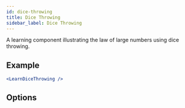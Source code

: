 ```yaml
---
id: dice-throwing
title: Dice Throwing
sidebar_label: Dice Throwing
---
```


A learning component illustrating the law of large numbers using dice throwing.

## Example

```jsx live
<LearnDiceThrowing />
```

## Options

